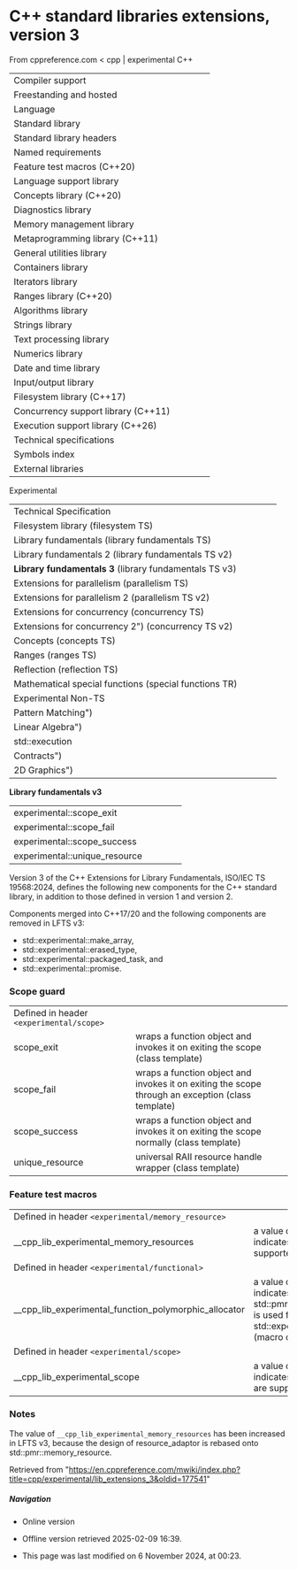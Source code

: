 # C++ standard libraries extensions, version 3

From cppreference.com
< cpp‎ | experimental
C++

|  |  |  |  |  |
| --- | --- | --- | --- | --- |
| Compiler support | | | | |
| Freestanding and hosted | | | | |
| Language | | | | |
| Standard library | | | | |
| Standard library headers | | | | |
| Named requirements | | | | |
| Feature test macros (C++20) | | | | |
| Language support library | | | | |
| Concepts library (C++20) | | | | |
| Diagnostics library | | | | |
| Memory management library | | | | |
| Metaprogramming library (C++11) | | | | |
| General utilities library | | | | |
| Containers library | | | | |
| Iterators library | | | | |
| Ranges library (C++20) | | | | |
| Algorithms library | | | | |
| Strings library | | | | |
| Text processing library | | | | |
| Numerics library | | | | |
| Date and time library | | | | |
| Input/output library | | | | |
| Filesystem library (C++17) | | | | |
| Concurrency support library (C++11) | | | | |
| Execution support library (C++26) | | | | |
| Technical specifications | | | | |
| Symbols index | | | | |
| External libraries | | | | |

Experimental

|  |  |  |  |  |
| --- | --- | --- | --- | --- |
| Technical Specification | | | | |
| Filesystem library (filesystem TS) | | | | |
| Library fundamentals (library fundamentals TS) | | | | |
| Library fundamentals 2 (library fundamentals TS v2) | | | | |
| ****Library fundamentals 3**** (library fundamentals TS v3) | | | | |
| Extensions for parallelism (parallelism TS) | | | | |
| Extensions for parallelism 2 (parallelism TS v2) | | | | |
| Extensions for concurrency (concurrency TS) | | | | |
| Extensions for concurrency 2") (concurrency TS v2) | | | | |
| Concepts (concepts TS) | | | | |
| Ranges (ranges TS) | | | | |
| Reflection (reflection TS) | | | | |
| Mathematical special functions (special functions TR) | | | | |
| Experimental Non-TS | | | | |
| Pattern Matching") | | | | |
| Linear Algebra") | | | | |
| std::execution | | | | |
| Contracts") | | | | |
| 2D Graphics") | | | | |

****Library fundamentals v3****

|  |  |  |  |  |
| --- | --- | --- | --- | --- |
| experimental::scope_exit | | | | |
| experimental::scope_fail | | | | |
| experimental::scope_success | | | | |
| experimental::unique_resource | | | | |

Version 3 of the C++ Extensions for Library Fundamentals, ISO/IEC TS 19568:2024, defines the following new components for the C++ standard library, in addition to those defined in version 1 and version 2.

Components merged into C++17/20 and the following components are removed in LFTS v3:

- std::experimental::make_array,
- std::experimental::erased_type,
- std::experimental::packaged_task, and
- std::experimental::promise.

### Scope guard

|  |  |
| --- | --- |
| Defined in header `<experimental/scope>` | |
| scope_exit | wraps a function object and invokes it on exiting the scope   (class template) |
| scope_fail | wraps a function object and invokes it on exiting the scope through an exception   (class template) |
| scope_success | wraps a function object and invokes it on exiting the scope normally   (class template) |
| unique_resource | universal RAII resource handle wrapper   (class template) |

### Feature test macros

|  |  |
| --- | --- |
| Defined in header `<experimental/memory_resource>` | |
| __cpp_lib_experimental_memory_resources | a value of at least 201803 indicates that resource_adaptor is supported   (macro constant) |
| Defined in header `<experimental/functional>` | |
| __cpp_lib_experimental_function_polymorphic_allocator | a value of at least 202211 indicates that std::pmr::polymorphic_allocator<> is used for std::experimental::function   (macro constant) |
| Defined in header `<experimental/scope>` | |
| __cpp_lib_experimental_scope | a value of at least 201902 indicates that the scope guards are supported   (macro constant) |

### Notes

The value of `__cpp_lib_experimental_memory_resources` has been increased in LFTS v3, because the design of resource_adaptor is rebased onto std::pmr::memory_resource.

Retrieved from "<https://en.cppreference.com/mwiki/index.php?title=cpp/experimental/lib_extensions_3&oldid=177541>"

##### Navigation

- Online version
- Offline version retrieved 2025-02-09 16:39.

- This page was last modified on 6 November 2024, at 00:23.